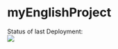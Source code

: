 # myEnglishProject

Status of last Deployment:<br>
<img src="https://github.com/oav-it/myEnglishProject/workflows/My-GitHubActions-Basics/badge.svg?branch=master"><br>
